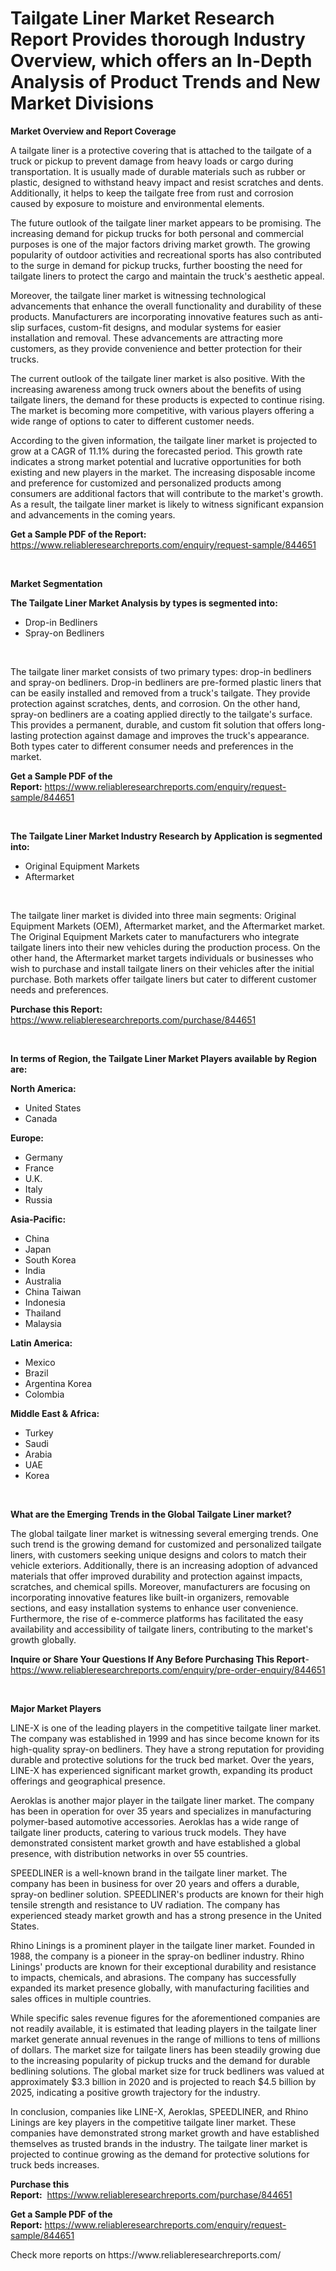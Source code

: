 <p><h1>Tailgate Liner Market Research Report Provides thorough Industry Overview, which offers an In-Depth Analysis of Product Trends and New Market Divisions</h1></p><p><strong>Market Overview and Report Coverage</strong></p>
<p><p>A tailgate liner is a protective covering that is attached to the tailgate of a truck or pickup to prevent damage from heavy loads or cargo during transportation. It is usually made of durable materials such as rubber or plastic, designed to withstand heavy impact and resist scratches and dents. Additionally, it helps to keep the tailgate free from rust and corrosion caused by exposure to moisture and environmental elements.</p><p>The future outlook of the tailgate liner market appears to be promising. The increasing demand for pickup trucks for both personal and commercial purposes is one of the major factors driving market growth. The growing popularity of outdoor activities and recreational sports has also contributed to the surge in demand for pickup trucks, further boosting the need for tailgate liners to protect the cargo and maintain the truck's aesthetic appeal.</p><p>Moreover, the tailgate liner market is witnessing technological advancements that enhance the overall functionality and durability of these products. Manufacturers are incorporating innovative features such as anti-slip surfaces, custom-fit designs, and modular systems for easier installation and removal. These advancements are attracting more customers, as they provide convenience and better protection for their trucks.</p><p>The current outlook of the tailgate liner market is also positive. With the increasing awareness among truck owners about the benefits of using tailgate liners, the demand for these products is expected to continue rising. The market is becoming more competitive, with various players offering a wide range of options to cater to different customer needs.</p><p>According to the given information, the tailgate liner market is projected to grow at a CAGR of 11.1% during the forecasted period. This growth rate indicates a strong market potential and lucrative opportunities for both existing and new players in the market. The increasing disposable income and preference for customized and personalized products among consumers are additional factors that will contribute to the market's growth. As a result, the tailgate liner market is likely to witness significant expansion and advancements in the coming years.</p></p>
<p><strong>Get a Sample PDF of the Report:</strong> <a href="https://www.reliableresearchreports.com/enquiry/request-sample/844651">https://www.reliableresearchreports.com/enquiry/request-sample/844651</a></p>
<p>&nbsp;</p>
<p><strong>Market Segmentation</strong></p>
<p><strong>The Tailgate Liner Market Analysis by types is segmented into:</strong></p>
<p><ul><li>Drop-in Bedliners</li><li>Spray-on Bedliners</li></ul></p>
<p>&nbsp;</p>
<p><p>The tailgate liner market consists of two primary types: drop-in bedliners and spray-on bedliners. Drop-in bedliners are pre-formed plastic liners that can be easily installed and removed from a truck's tailgate. They provide protection against scratches, dents, and corrosion. On the other hand, spray-on bedliners are a coating applied directly to the tailgate's surface. This provides a permanent, durable, and custom fit solution that offers long-lasting protection against damage and improves the truck's appearance. Both types cater to different consumer needs and preferences in the market.</p></p>
<p><strong>Get a Sample PDF of the Report:</strong>&nbsp;<a href="https://www.reliableresearchreports.com/enquiry/request-sample/844651">https://www.reliableresearchreports.com/enquiry/request-sample/844651</a></p>
<p>&nbsp;</p>
<p><strong>The Tailgate Liner Market Industry Research by Application is segmented into:</strong></p>
<p><ul><li>Original Equipment Markets</li><li>Aftermarket</li></ul></p>
<p>&nbsp;</p>
<p><p>The tailgate liner market is divided into three main segments: Original Equipment Markets (OEM), Aftermarket market, and the Aftermarket market. The Original Equipment Markets cater to manufacturers who integrate tailgate liners into their new vehicles during the production process. On the other hand, the Aftermarket market targets individuals or businesses who wish to purchase and install tailgate liners on their vehicles after the initial purchase. Both markets offer tailgate liners but cater to different customer needs and preferences.</p></p>
<p><strong>Purchase this Report:</strong>&nbsp; <a href="https://www.reliableresearchreports.com/purchase/844651">https://www.reliableresearchreports.com/purchase/844651</a></p>
<p>&nbsp;</p>
<p><strong>In terms of Region, the Tailgate Liner Market Players available by Region are:</strong></p>
<p>
    <p> <strong> North America: </strong>
        <ul>
            <li>United States</li>
            <li>Canada</li>
        </ul>
        </p> 
    <p> <strong> Europe: </strong>
        <ul>
            <li>Germany</li>
            <li>France</li>
            <li>U.K.</li>
            <li>Italy</li>
            <li>Russia</li>
        </ul>
        </p> 
    <p> <strong> Asia-Pacific: </strong>
        <ul>
            <li>China</li>
            <li>Japan</li>
            <li>South Korea</li>
            <li>India</li>
            <li>Australia</li>
            <li>China Taiwan</li>
            <li>Indonesia</li>
            <li>Thailand</li>
            <li>Malaysia</li>
        </ul>
        </p> 
    <p> <strong> Latin America: </strong>
        <ul>
            <li>Mexico</li>
            <li>Brazil</li>
            <li>Argentina Korea</li>
            <li>Colombia</li>
        </ul>
        </p> 
    <p> <strong> Middle East & Africa: </strong>
        <ul>
            <li>Turkey</li>
            <li>Saudi</li>
            <li>Arabia</li>
            <li>UAE</li>
            <li>Korea</li>
        </ul>
    </p>
    </p>
<p>&nbsp;</p>
<p><strong>What are the Emerging Trends in the Global Tailgate Liner market?</strong></p>
<p><p>The global tailgate liner market is witnessing several emerging trends. One such trend is the growing demand for customized and personalized tailgate liners, with customers seeking unique designs and colors to match their vehicle exteriors. Additionally, there is an increasing adoption of advanced materials that offer improved durability and protection against impacts, scratches, and chemical spills. Moreover, manufacturers are focusing on incorporating innovative features like built-in organizers, removable sections, and easy installation systems to enhance user convenience. Furthermore, the rise of e-commerce platforms has facilitated the easy availability and accessibility of tailgate liners, contributing to the market's growth globally.</p></p>
<p><strong>Inquire or Share Your Questions If Any Before Purchasing This Report</strong>- <a href="https://www.reliableresearchreports.com/enquiry/pre-order-enquiry/844651">https://www.reliableresearchreports.com/enquiry/pre-order-enquiry/844651</a></p>
<p>&nbsp;</p>
<p><strong>Major Market Players</strong></p>
<p><p>LINE-X is one of the leading players in the competitive tailgate liner market. The company was established in 1999 and has since become known for its high-quality spray-on bedliners. They have a strong reputation for providing durable and protective solutions for the truck bed market. Over the years, LINE-X has experienced significant market growth, expanding its product offerings and geographical presence.</p><p>Aeroklas is another major player in the tailgate liner market. The company has been in operation for over 35 years and specializes in manufacturing polymer-based automotive accessories. Aeroklas has a wide range of tailgate liner products, catering to various truck models. They have demonstrated consistent market growth and have established a global presence, with distribution networks in over 55 countries.</p><p>SPEEDLINER is a well-known brand in the tailgate liner market. The company has been in business for over 20 years and offers a durable, spray-on bedliner solution. SPEEDLINER's products are known for their high tensile strength and resistance to UV radiation. The company has experienced steady market growth and has a strong presence in the United States.</p><p>Rhino Linings is a prominent player in the tailgate liner market. Founded in 1988, the company is a pioneer in the spray-on bedliner industry. Rhino Linings' products are known for their exceptional durability and resistance to impacts, chemicals, and abrasions. The company has successfully expanded its market presence globally, with manufacturing facilities and sales offices in multiple countries.</p><p>While specific sales revenue figures for the aforementioned companies are not readily available, it is estimated that leading players in the tailgate liner market generate annual revenues in the range of millions to tens of millions of dollars. The market size for tailgate liners has been steadily growing due to the increasing popularity of pickup trucks and the demand for durable bedlining solutions. The global market size for truck bedliners was valued at approximately $3.3 billion in 2020 and is projected to reach $4.5 billion by 2025, indicating a positive growth trajectory for the industry.</p><p>In conclusion, companies like LINE-X, Aeroklas, SPEEDLINER, and Rhino Linings are key players in the competitive tailgate liner market. These companies have demonstrated strong market growth and have established themselves as trusted brands in the industry. The tailgate liner market is projected to continue growing as the demand for protective solutions for truck beds increases.</p></p>
<p><strong>Purchase this Report:</strong>&nbsp;&nbsp;<a href="https://www.reliableresearchreports.com/purchase/844651">https://www.reliableresearchreports.com/purchase/844651</a></p>
<p></p>
<p><strong>Get a Sample PDF of the Report:</strong>&nbsp;<a href="https://www.reliableresearchreports.com/enquiry/request-sample/844651">https://www.reliableresearchreports.com/enquiry/request-sample/844651</a></p>
<p>Check more reports on https://www.reliableresearchreports.com/</p>